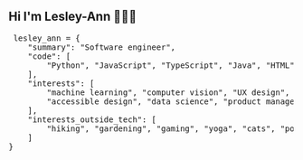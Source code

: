 ## Hi I'm Lesley-Ann 👩‍💻👋

<pre> lesley_ann = {
    "summary": "Software engineer",
    "code": [
        "Python", "JavaScript", "TypeScript", "Java", "HTML", "CSS", "SQL", "Dart"
    ],
    "interests": [
        "machine learning", "computer vision", "UX design", 
        "accessible design", "data science", "product management", "ai for good"
    ],
    "interests_outside_tech": [
        "hiking", "gardening", "gaming", "yoga", "cats", "podcasts"
    ]
} </pre>
